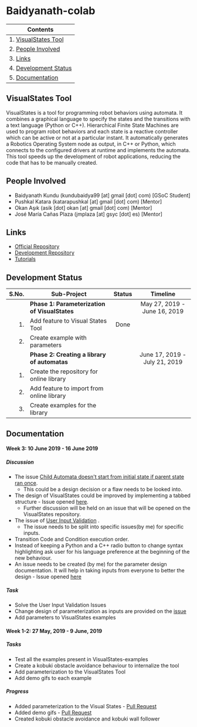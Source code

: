 # Baidyanath-colab


|Contents                                 |
|-----------------------------------------|
|1. [VisualStates Tool](#visualstates)   |
|2. [People Involved](#people-involved)            |
|3. [Links](#links)                       |
|4. [Development Status](#status)         |
|5. [Documentation](#documentation)|

<a name="visualstates"/>

## VisualStates Tool
VisualStates is a tool for programming robot behaviors using automata.
It combines a graphical language to specify the states and the transitions
with a text language (Python or C++). Hierarchical Finite State Machines
are used to program robot behaviors and each state is a reactive controller
which can be active or not at a particular instant. It automatically
generates a Robotics Operating System node as output, in C++ or Python, 
which connects to the configured drivers at runtime and implements the automata. 
This tool speeds up the development of robot applications, reducing the code 
that has to be manually created.

<a name="people-involved"/>

## People Involved
- Baidyanath Kundu (kundubaidya99 [at] gmail [dot] com) [GSoC Student]
- Pushkal Katara (katarapushkal [at] gmail [dot] com) [Mentor]
- Okan Aşık (asik [dot] okan [at] gmail [dot] com) [Mentor]
- José María Cañas Plaza (jmplaza [at] gsyc [dot] es) [Mentor]

<a name="links"/>

## Links
- [Official Repository](https://github.com/JdeRobot/VisualStates)
- [Development Repository](https://github.com/TheRoboticsClub/colab-gsoc2019-Baidyanath_Kundu)
- [Tutorials](http://jderobot.org/Tutorials#VisualStates_tool)

<a name="status"/>

## Development Status
|S.No.| Sub-Project                                 | Status | Timeline                    |
|----:|---------------------------------------------|:------:|:---------------------------:|
|     |**Phase 1: Parameterization of VisualStates**|        |May 27, 2019 - June 16, 2019 |
|1.   |Add feature to Visual States Tool            | Done   |                             |
|2.   |Create example with parameters               |        |                             |
|     |**Phase 2: Creating a library of automatas** |        |June 17, 2019 - July 21, 2019|
|1.   |Create the repository for online library     |        |                             |
|2.   |Add feature to import from online library    |        |                             |
|3.   |Create examples for the library              |        |                             |

<a name="documentation"/>

## Documentation
#### Week 3: 10 June 2019 - 16 June 2019
##### Discussion
- The issue [Child Automata doesn't start from initial state if
  parent state ran once](https://github.com/JdeRobot/VisualStates/issues/114).
    - This could be a design decision or a flaw needs to be looked into.
- The design of VisualStates could be improved by implementing a tabbed
  structure - Issue opened [here](https://github.com/JdeRobot/VisualStates/issues/120).
    - Further discussion will be held on an issue that will be opened
      on the VisualStates repository.
- The issue of [User Input Validation](https://github.com/JdeRobot/VisualStates/issues/96) .
    - The issue needs to be split into specific issues(by me) for
      specific inputs.
- Transition Code and Condition execution order.
- Instead of keeping a Python and a C++ radio button to change syntax 
  highlighting ask user for his language preference at the beginning of
  the new behaviour.
- An issue needs to be created (by me) for the parameter design documentation.
  It will help in taking inputs from everyone to better the design - Issue opened 
  [here](https://github.com/TheRoboticsClub/colab-gsoc2019-Baidyanath_Kundu/issues/2)
##### Task
- Solve the User Input Validation Issues
- Change design of parameterization as inputs are provided on the 
  [issue](https://github.com/TheRoboticsClub/colab-gsoc2019-Baidyanath_Kundu/issues/2)
- Add parameters to VisualStates examples

#### Week 1-2: 27 May, 2019 - 9 June, 2019
##### Tasks
- Test all the examples present in VisualStates-examples
- Create a kobuki obstacle avoidance behaviour to internalize the tool
- Add parameterization to the VisualStates Tool
- Add demo gifs to each example

##### Progress
- Added parameterization to the Visual States - [Pull Request](https://github.com/TheRoboticsClub/colab-gsoc2019-Baidyanath_Kundu/pull/1)
- Added demo gifs - [Pull Request](https://github.com/JdeRobot/VisualStates-examples/pull/20)
- Created kobuki obstacle avoidance and kobuki wall follower